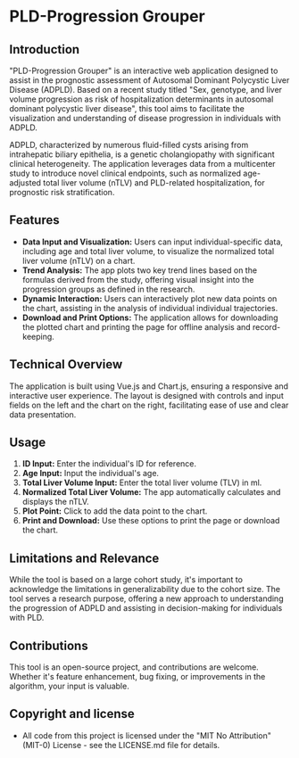 
# PLD-Progression Grouper

## Introduction

"PLD-Progression Grouper" is an interactive web application designed to assist in the prognostic assessment of Autosomal Dominant Polycystic Liver Disease (ADPLD). Based on a recent study titled "Sex, genotype, and liver volume progression as risk of hospitalization determinants in autosomal dominant polycystic liver disease", this tool aims to facilitate the visualization and understanding of disease progression in individuals with ADPLD.

ADPLD, characterized by numerous fluid-filled cysts arising from intrahepatic biliary epithelia, is a genetic cholangiopathy with significant clinical heterogeneity. The application leverages data from a multicenter study to introduce novel clinical endpoints, such as normalized age-adjusted total liver volume (nTLV) and PLD-related hospitalization, for prognostic risk stratification.

## Features

- **Data Input and Visualization:** Users can input individual-specific data, including age and total liver volume, to visualize the normalized total liver volume (nTLV) on a chart.
- **Trend Analysis:** The app plots two key trend lines based on the formulas derived from the study, offering visual insight into the progression groups as defined in the research.
- **Dynamic Interaction:** Users can interactively plot new data points on the chart, assisting in the analysis of individual individual trajectories.
- **Download and Print Options:** The application allows for downloading the plotted chart and printing the page for offline analysis and record-keeping.

## Technical Overview

The application is built using Vue.js and Chart.js, ensuring a responsive and interactive user experience. The layout is designed with controls and input fields on the left and the chart on the right, facilitating ease of use and clear data presentation.

## Usage

1. **ID Input:** Enter the individual's ID for reference.
2. **Age Input:** Input the individual's age.
3. **Total Liver Volume Input:** Enter the total liver volume (TLV) in ml.
4. **Normalized Total Liver Volume:** The app automatically calculates and displays the nTLV.
5. **Plot Point:** Click to add the data point to the chart.
6. **Print and Download:** Use these options to print the page or download the chart.

## Limitations and Relevance

While the tool is based on a large cohort study, it's important to acknowledge the limitations in generalizability due to the cohort size. The tool serves a research purpose, offering a new approach to understanding the progression of ADPLD and assisting in decision-making for individuals with PLD.

## Contributions

This tool is an open-source project, and contributions are welcome. Whether it's feature enhancement, bug fixing, or improvements in the algorithm, your input is valuable.

## Copyright and license

- All code from this project is licensed under the "MIT No Attribution" (MIT-0) License - see the LICENSE.md file for details.